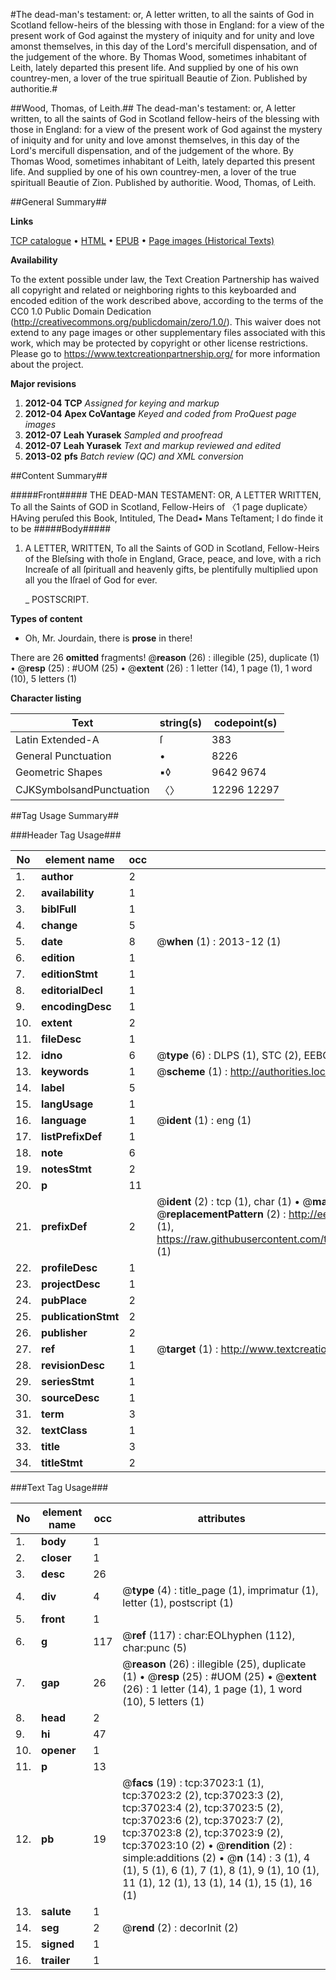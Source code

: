 #The dead-man's testament: or, A letter written, to all the saints of God in Scotland fellow-heirs of the blessing with those in England: for a view of the present work of God against the mystery of iniquity and for unity and love amonst themselves, in this day of the Lord's mercifull dispensation, and of the judgement of the whore. By Thomas Wood, sometimes inhabitant of Leith, lately departed this present life. And supplied by one of his own countrey-men, a lover of the true spirituall Beautie of Zion.  Published by authoritie.#

##Wood, Thomas, of Leith.##
The dead-man's testament: or, A letter written, to all the saints of God in Scotland fellow-heirs of the blessing with those in England: for a view of the present work of God against the mystery of iniquity and for unity and love amonst themselves, in this day of the Lord's mercifull dispensation, and of the judgement of the whore. By Thomas Wood, sometimes inhabitant of Leith, lately departed this present life. And supplied by one of his own countrey-men, a lover of the true spirituall Beautie of Zion.  Published by authoritie.
Wood, Thomas, of Leith.

##General Summary##

**Links**

[TCP catalogue](http://www.ota.ox.ac.uk/tcp/)  • 
[HTML](http://tei.it.ox.ac.uk/tcp/Texts-HTML/free/A66/A66947.html)  • 
[EPUB](http://tei.it.ox.ac.uk/tcp/Texts-EPUB/free/A66/A66947.epub) • 
[Page images (Historical Texts)](https://historicaltexts.jisc.ac.uk/eebo-99832549e)

**Availability**

To the extent possible under law, the Text Creation Partnership has waived all copyright and related or neighboring rights to this keyboarded and encoded edition of the work described above, according to the terms of the CC0 1.0 Public Domain Dedication (http://creativecommons.org/publicdomain/zero/1.0/). This waiver does not extend to any page images or other supplementary files associated with this work, which may be protected by copyright or other license restrictions. Please go to https://www.textcreationpartnership.org/ for more information about the project.

**Major revisions**

1. __2012-04__ __TCP__ *Assigned for keying and markup*
1. __2012-04__ __Apex CoVantage__ *Keyed and coded from ProQuest page images*
1. __2012-07__ __Leah Yurasek__ *Sampled and proofread*
1. __2012-07__ __Leah Yurasek__ *Text and markup reviewed and edited*
1. __2013-02__ __pfs__ *Batch review (QC) and XML conversion*

##Content Summary##

#####Front#####
THE DEAD-MAN TESTAMENT: OR, A LETTER WRITTEN, To all the Saints of GOD in Scotland, Fellow-Heirs of 〈1 page duplicate〉HAving peruſed this Book, Intituled, The Dead▪ Mans Teſtament; I do finde it to be
#####Body#####

1. A LETTER, WRITTEN, To all the Saints of GOD in Scotland, Fellow-Heirs of the Bleſsing with thoſe in England, Grace, peace, and love, with a rich Increaſe of all ſpirituall and heavenly gifts, be plentifully multiplied upon all you the Iſrael of God for ever.

    _ POSTSCRIPT.

**Types of content**

  * Oh, Mr. Jourdain, there is **prose** in there!

There are 26 **omitted** fragments! 
 @__reason__ (26) : illegible (25), duplicate (1)  •  @__resp__ (25) : #UOM (25)  •  @__extent__ (26) : 1 letter (14), 1 page (1), 1 word (10), 5 letters (1)

**Character listing**


|Text|string(s)|codepoint(s)|
|---|---|---|
|Latin Extended-A|ſ|383|
|General Punctuation|•|8226|
|Geometric Shapes|▪◊|9642 9674|
|CJKSymbolsandPunctuation|〈〉|12296 12297|

##Tag Usage Summary##

###Header Tag Usage###

|No|element name|occ|attributes|
|---|---|---|---|
|1.|__author__|2||
|2.|__availability__|1||
|3.|__biblFull__|1||
|4.|__change__|5||
|5.|__date__|8| @__when__ (1) : 2013-12 (1)|
|6.|__edition__|1||
|7.|__editionStmt__|1||
|8.|__editorialDecl__|1||
|9.|__encodingDesc__|1||
|10.|__extent__|2||
|11.|__fileDesc__|1||
|12.|__idno__|6| @__type__ (6) : DLPS (1), STC (2), EEBO-CITATION (1), PROQUEST (1), VID (1)|
|13.|__keywords__|1| @__scheme__ (1) : http://authorities.loc.gov/ (1)|
|14.|__label__|5||
|15.|__langUsage__|1||
|16.|__language__|1| @__ident__ (1) : eng (1)|
|17.|__listPrefixDef__|1||
|18.|__note__|6||
|19.|__notesStmt__|2||
|20.|__p__|11||
|21.|__prefixDef__|2| @__ident__ (2) : tcp (1), char (1)  •  @__matchPattern__ (2) : ([0-9\-]+):([0-9IVX]+) (1), (.+) (1)  •  @__replacementPattern__ (2) : http://eebo.chadwyck.com/downloadtiff?vid=$1&page=$2 (1), https://raw.githubusercontent.com/textcreationpartnership/Texts/master/tcpchars.xml#$1 (1)|
|22.|__profileDesc__|1||
|23.|__projectDesc__|1||
|24.|__pubPlace__|2||
|25.|__publicationStmt__|2||
|26.|__publisher__|2||
|27.|__ref__|1| @__target__ (1) : http://www.textcreationpartnership.org/docs/. (1)|
|28.|__revisionDesc__|1||
|29.|__seriesStmt__|1||
|30.|__sourceDesc__|1||
|31.|__term__|3||
|32.|__textClass__|1||
|33.|__title__|3||
|34.|__titleStmt__|2||


###Text Tag Usage###

|No|element name|occ|attributes|
|---|---|---|---|
|1.|__body__|1||
|2.|__closer__|1||
|3.|__desc__|26||
|4.|__div__|4| @__type__ (4) : title_page (1), imprimatur (1), letter (1), postscript (1)|
|5.|__front__|1||
|6.|__g__|117| @__ref__ (117) : char:EOLhyphen (112), char:punc (5)|
|7.|__gap__|26| @__reason__ (26) : illegible (25), duplicate (1)  •  @__resp__ (25) : #UOM (25)  •  @__extent__ (26) : 1 letter (14), 1 page (1), 1 word (10), 5 letters (1)|
|8.|__head__|2||
|9.|__hi__|47||
|10.|__opener__|1||
|11.|__p__|13||
|12.|__pb__|19| @__facs__ (19) : tcp:37023:1 (1), tcp:37023:2 (2), tcp:37023:3 (2), tcp:37023:4 (2), tcp:37023:5 (2), tcp:37023:6 (2), tcp:37023:7 (2), tcp:37023:8 (2), tcp:37023:9 (2), tcp:37023:10 (2)  •  @__rendition__ (2) : simple:additions (2)  •  @__n__ (14) : 3 (1), 4 (1), 5 (1), 6 (1), 7 (1), 8 (1), 9 (1), 10 (1), 11 (1), 12 (1), 13 (1), 14 (1), 15 (1), 16 (1)|
|13.|__salute__|1||
|14.|__seg__|2| @__rend__ (2) : decorInit (2)|
|15.|__signed__|1||
|16.|__trailer__|1||
